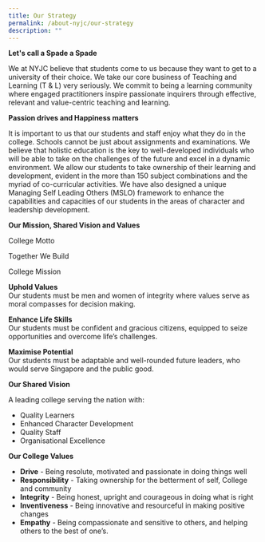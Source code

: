 ```yaml
---
title: Our Strategy
permalink: /about-nyjc/our-strategy
description: ""
---
```

**Let's call a Spade a Spade**

We at NYJC believe that students come to us because they want to get to a university of their choice. We take our core business of Teaching and Learning (T & L) very seriously. We commit to being a learning community where engaged practitioners inspire passionate inquirers through effective, relevant and value-centric teaching and learning.

**Passion drives and Happiness matters**

It is important to us that our students and staff enjoy what they do in the college. Schools cannot be just about assignments and examinations. We believe that holistic education is the key to well-developed individuals who will be able to take on the challenges of the future and excel in a dynamic environment. We allow our students to take ownership of their learning and development, evident in the more than 150 subject combinations and the myriad of co-curricular activities. We have also designed a unique Managing Self Leading Others (MSLO) framework to enhance the capabilities and capacities of our students in the areas of character and leadership development.

**Our Mission, Shared Vision and Values**

College Motto

Together We Build

College Mission

**Uphold Values**
<br>Our students must be men and women of integrity where values serve as moral compasses for decision making.

**Enhance Life Skills**
<br>Our students must be confident and gracious citizens, equipped to seize opportunities and overcome life’s challenges.

**Maximise Potential**
<br>Our students must be adaptable and well-rounded future leaders, who would serve Singapore and the public good.

**Our Shared Vision**

A leading college serving the nation with:

* Quality Learners
* Enhanced Character Development
* Quality Staff
* Organisational Excellence

**Our College Values**

* **Drive** - Being resolute, motivated and passionate in doing things well
* **Responsibility** - Taking ownership for the betterment of self, College and community
* **Integrity** - Being honest, upright and courageous in doing what is right
* **Inventiveness** - Being innovative and resourceful in making positive changes
* **Empathy** - Being compassionate and sensitive to others, and helping others to the best of one’s.